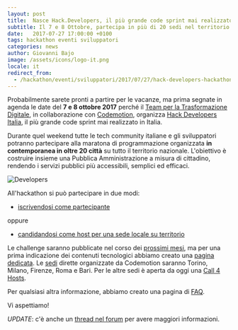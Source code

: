 ```yaml
---
layout: post
title:  Nasce Hack.Developers, il più grande code sprint mai realizzato in Italia
subtitle: Il 7 e 8 Ottobre, partecipa in più di 20 sedi nel territorio per costruire una PA a misura di cittadino
date:   2017-07-27 17:00:00 +0100
tags: hackathon eventi sviluppatori
categories: news
author: Giovanni Bajo
image: /assets/icons/logo-it.png
locale: it
redirect_from:
  - /hackathon/eventi/sviluppatori/2017/07/27/hack-developers-hackathon-per-pubblica-amministrazione.html
---
```


Probabilmente sarete pronti a partire per le vacanze, ma prima segnate in agenda le date del **7 e 8 ottobre 2017** perché il [Team per la Trasformazione Digitale](https://teamdigitale.governo.it/), in collaborazione con [Codemotion](https://codemotionworld.com/), organizza [Hack Developers Italia](https://hack.developers.italia.it), il più grande code sprint mai realizzato in Italia.

Durante quel weekend tutte le tech community italiane e gli sviluppatori potranno partecipare alla maratona di programmazione organizzata **in contemporanea in oltre 20 città** su tutto il territorio nazionale. L'obiettivo è costruire insieme una Pubblica Amministrazione a misura di cittadino, rendendo i servizi pubblici più accessibili, semplici ed efficaci.

![Developers](/assets/images/posts/hackdevelopers.png)

All'hackathon si può partecipare in due modi:

 * [iscrivendosi come partecipante](https://codemotion.us2.list-manage.com/subscribe?u=a31186bb93e8a168030b2c424&id=32376a094a)

oppure

 * [candidandosi come host per una sede locale su territorio](https://hack.developers.italia.it/call-4-hosts/)


Le challenge saranno pubblicate nel corso dei [prossimi mesi](https://hack.developers.italia.it/roadmap/), ma per una prima indicazione dei contenuti tecnologici abbiamo creato una [pagina dedicata](https://hack.developers.italia.it/challenge/). Le [sedi](https://hack.developers.italia.it/#text-7) dirette organizzate da Codemotion saranno Torino, Milano, Firenze, Roma e Bari. Per le altre sedi è aperta da oggi una [Call 4 Hosts](https://hack.developers.italia.it/call-4-hosts/).

Per qualsiasi altra informazione, abbiamo creato una pagina di [FAQ](https://hack.developers.italia.it/faq/).

Vi aspettiamo!

*UPDATE*: c'è anche un [thread nel forum](https://forum.italia.it/t/hack-developers-lhackathon-di-developers-italia/1135/4) per avere maggiori informazioni.
